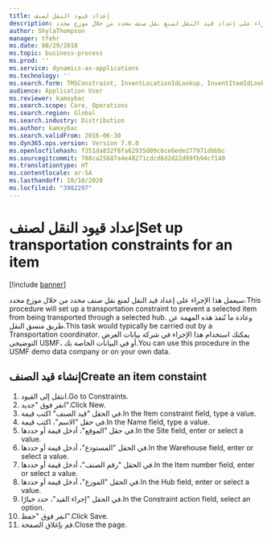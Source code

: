 ```yaml
---
title: إعداد قيود النقل لصنف
description: سيعمل هذا الإجراء على إعداد قيد النقل لمنع نقل صنف محدد من خلال موزع محدد.
author: ShylaThompson
manager: tfehr
ms.date: 08/29/2018
ms.topic: business-process
ms.prod: ''
ms.service: dynamics-ax-applications
ms.technology: ''
ms.search.form: TMSConstraint, InventLocationIdLookup, InventItemIdLookupSimple
audience: Application User
ms.reviewer: kamaybac
ms.search.scope: Core, Operations
ms.search.region: Global
ms.search.industry: Distribution
ms.author: kamaybac
ms.search.validFrom: 2016-06-30
ms.dyn365.ops.version: Version 7.0.0
ms.openlocfilehash: f351da832f8fa62935d09c6ce6ede277971dbbbc
ms.sourcegitcommit: 708ca25687a4e48271cdcd6d2d22d99fb94cf140
ms.translationtype: HT
ms.contentlocale: ar-SA
ms.lasthandoff: 10/10/2020
ms.locfileid: "3982297"
---
```

# <a name="set-up-transportation-constraints-for-an-item"></a><span data-ttu-id="31b20-103">إعداد قيود النقل لصنف</span><span class="sxs-lookup"><span data-stu-id="31b20-103">Set up transportation constraints for an item</span></span>

[!include [banner](../../includes/banner.md)]

<span data-ttu-id="31b20-104">سيعمل هذا الإجراء على إعداد قيد النقل لمنع نقل صنف محدد من خلال موزع محدد.</span><span class="sxs-lookup"><span data-stu-id="31b20-104">This procedure will set up a transportation constraint to prevent a selected item from being transported through a selected hub.</span></span> <span data-ttu-id="31b20-105">وعادة ما تُنفذ هذه المهمة عن طريق منسق النقل.</span><span class="sxs-lookup"><span data-stu-id="31b20-105">This task would typically be carried out by a Transportation coordinator.</span></span> <span data-ttu-id="31b20-106">يمكنك استخدام هذا الإجراء في شركة بيانات العرض التوضيحي USMF، أو في البيانات الخاصة بك.</span><span class="sxs-lookup"><span data-stu-id="31b20-106">You can use this procedure in the USMF demo data company or on your own data.</span></span>


## <a name="create-an-item-constaint"></a><span data-ttu-id="31b20-107">إنشاء قيد الصنف</span><span class="sxs-lookup"><span data-stu-id="31b20-107">Create an item constaint</span></span>
1. <span data-ttu-id="31b20-108">انتقل إلى القيود.</span><span class="sxs-lookup"><span data-stu-id="31b20-108">Go to Constraints.</span></span>
2. <span data-ttu-id="31b20-109">انقر فوق "جديد".</span><span class="sxs-lookup"><span data-stu-id="31b20-109">Click New.</span></span>
3. <span data-ttu-id="31b20-110">في الحقل "قيد الصنف" اكتب قيمة.</span><span class="sxs-lookup"><span data-stu-id="31b20-110">In the Item constraint field, type a value.</span></span>
4. <span data-ttu-id="31b20-111">في حقل "الاسم"، اكتب قيمة.</span><span class="sxs-lookup"><span data-stu-id="31b20-111">In the Name field, type a value.</span></span>
5. <span data-ttu-id="31b20-112">في حقل "الموقع"، أدخل قيمة أو حددها.</span><span class="sxs-lookup"><span data-stu-id="31b20-112">In the Site field, enter or select a value.</span></span>
6. <span data-ttu-id="31b20-113">في الحقل "المستودع"، أدخل قيمة أو حددها.</span><span class="sxs-lookup"><span data-stu-id="31b20-113">In the Warehouse field, enter or select a value.</span></span>
7. <span data-ttu-id="31b20-114">في الحقل "رقم الصنف"، أدخل قيمة أو حددها.</span><span class="sxs-lookup"><span data-stu-id="31b20-114">In the Item number field, enter or select a value.</span></span>
8. <span data-ttu-id="31b20-115">في الحقل "الموزع"، أدخل قيمة أو حددها.</span><span class="sxs-lookup"><span data-stu-id="31b20-115">In the Hub field, enter or select a value.</span></span>
9. <span data-ttu-id="31b20-116">في الحقل "إجراء القيد"، حدد خيارًا.</span><span class="sxs-lookup"><span data-stu-id="31b20-116">In the Constraint action field, select an option.</span></span>
10. <span data-ttu-id="31b20-117">انقر فوق "حفظ".</span><span class="sxs-lookup"><span data-stu-id="31b20-117">Click Save.</span></span>
11. <span data-ttu-id="31b20-118">قم بإغلاق الصفحة.</span><span class="sxs-lookup"><span data-stu-id="31b20-118">Close the page.</span></span>

